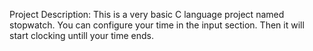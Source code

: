 Project Description: 
This is a very basic C language project named stopwatch. You can configure your time in the input section. Then it will start clocking untill your time ends.
